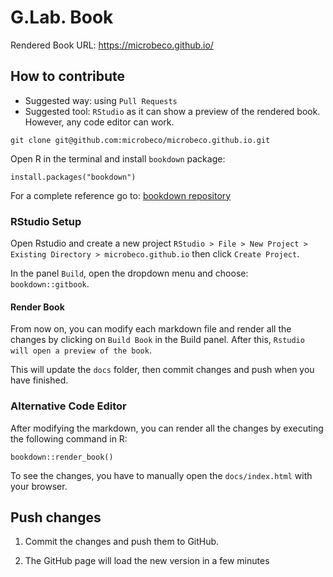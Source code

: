 # G.Lab. Book

Rendered Book URL: https://microbeco.github.io/

## How to contribute
- Suggested way: using `Pull Requests`
- Suggested tool: `RStudio` as it can show a preview of the rendered book.
However, any code editor can work.

```
git clone git@github.com:microbeco/microbeco.github.io.git
```

Open R in the terminal and install `bookdown` package:
```
install.packages("bookdown")
```

For a complete reference go to: [bookdown repository](https://github.com/rstudio/bookdowne)

### RStudio Setup 
Open Rstudio and create a new project
`RStudio > File > New Project > Existing Directory > microbeco.github.io` then click `Create Project`.

In the panel `Build`, open the dropdown menu and choose: `bookdown::gitbook`.

#### Render Book
From now on, you can modify each markdown file and render all the changes by clicking on `Build Book` in the Build panel. After this, `Rstudio will open a preview of the book`.

This will update the `docs` folder, then commit changes and push when you have finished.

### Alternative Code Editor
After modifying the markdown, you can render all the changes by executing the following command in R:
```
bookdown::render_book()
```
To see the changes, you have to manually open the `docs/index.html` with your browser.

## Push changes
1. Commit the changes and push them to GitHub.

1. The GitHub page will load the new version in a few minutes

